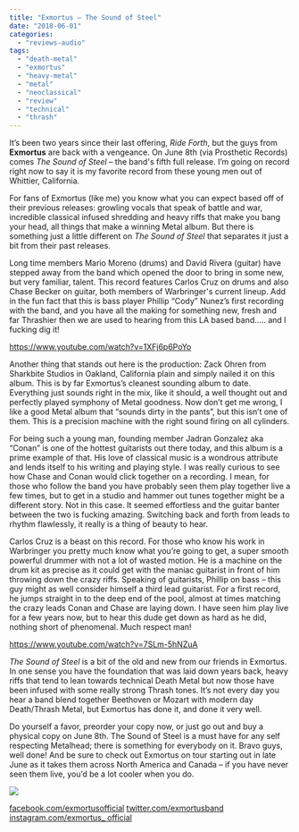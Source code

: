 ```yaml
---
title: "Exmortus – The Sound of Steel"
date: "2018-06-01"
categories: 
  - "reviews-audio"
tags: 
  - "death-metal"
  - "exmortus"
  - "heavy-metal"
  - "metal"
  - "neoclassical"
  - "review"
  - "technical"
  - "thrash"
---
```


It’s been two years since their last offering, _Ride Forth_, but the guys from **Exmortus** are back with a vengeance. On June 8th (via Prosthetic Records) comes _The Sound of Steel_ – the band's fifth full release. I’m going on record right now to say it is my favorite record from these young men out of Whittier, California.

For fans of Exmortus (like me) you know what you can expect based off of their previous releases: growling vocals that speak of battle and war, incredible classical infused shredding and heavy riffs that make you bang your head, all things that make a winning Metal album. But there is something just a little different on _The Sound of Steel_ that separates it just a bit from their past releases.

Long time members Mario Moreno (drums) and David Rivera (guitar) have stepped away from the band which opened the door to bring in some new, but very familiar, talent. This record features Carlos Cruz on drums and also Chase Becker on guitar, both members of Warbringer's current lineup. Add in the fun fact that this is bass player Phillip “Cody” Nunez’s first recording with the band, and you have all the making for something new, fresh and far Thrashier then we are used to hearing from this LA based band….. and I fucking dig it!

https://www.youtube.com/watch?v=1XFj6p6PoYo

Another thing that stands out here is the production: Zack Ohren from Sharkbite Studios in Oakland, California plain and simply nailed it on this album. This is by far Exmortus’s cleanest sounding album to date. Everything just sounds right in the mix, like it should, a well thought out and perfectly played symphony of Metal goodness. Now don’t get me wrong, I like a good Metal album that “sounds dirty in the pants”, but this isn’t one of them. This is a precision machine with the right sound firing on all cylinders.

For being such a young man, founding member Jadran Gonzalez aka “Conan” is one of the hottest guitarists out there today, and this album is a prime example of that. His love of classical music is a wondrous attribute and lends itself to his writing and playing style. I was really curious to see how Chase and Conan would click together on a recording. I mean, for those who follow the band you have probably seen them play together live a few times, but to get in a studio and hammer out tunes together might be a different story. Not in this case. It seemed effortless and the guitar banter between the two is fucking amazing. Switching back and forth from leads to rhythm flawlessly, it really is a thing of beauty to hear.

Carlos Cruz is a beast on this record. For those who know his work in Warbringer you pretty much know what you’re going to get, a super smooth powerful drummer with not a lot of wasted motion. He is a machine on the drum kit as precise as it could get with the maniac guitarist in front of him throwing down the crazy riffs. Speaking of guitarists, Phillip on bass – this guy might as well consider himself a third lead guitarist. For a first record, he jumps straight in to the deep end of the pool, almost at times matching the crazy leads Conan and Chase are laying down. I have seen him play live for a few years now, but to hear this dude get down as hard as he did, nothing short of phenomenal. Much respect man!

https://www.youtube.com/watch?v=7SLm-5hNZuA

_The Sound of Steel_ is a bit of the old and new from our friends in Exmortus. In one sense you have the foundation that was laid down years back, heavy riffs that tend to lean towards technical Death Metal but now those have been infused with some really strong Thrash tones. It’s not every day you hear a band blend together Beethoven or Mozart with modern day Death/Thrash Metal, but Exmortus has done it, and done it very well.

Do yourself a favor, preorder your copy now, or just go out and buy a physical copy on June 8th. The Sound of Steel is a must have for any self respecting Metalhead; there is something for everybody on it. Bravo guys, well done! And be sure to check out Exmortus on tour starting out in late June as it takes them across North America and Canada – if you have never seen them live, you’d be a lot cooler when you do.

![](https://www.hellbound.ca/wp-content/uploads/2018/06/Exmortus-tour-2018.jpg)

[facebook.com/exmortusofficial](https://t.e2ma.net/click/9go0o/lm45jg/xz65fe) [twitter.com/exmortusband](https://t.e2ma.net/click/9go0o/lm45jg/ds75fe) [instagram.com/exmortus\_ official](https://t.e2ma.net/click/9go0o/lm45jg/tk85fe)
